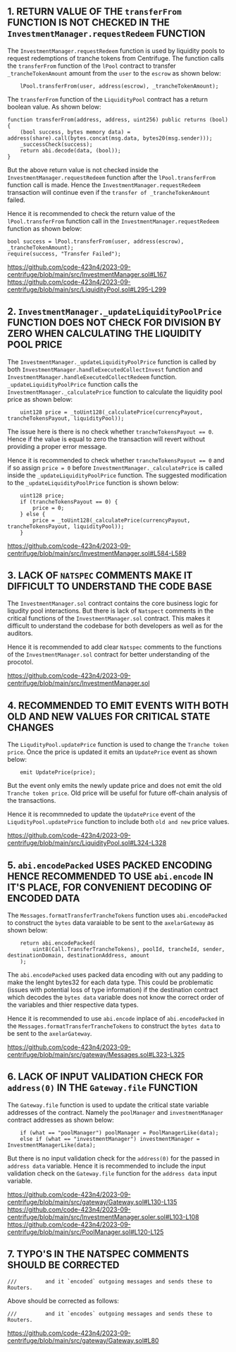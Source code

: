 ## 1. RETURN VALUE OF THE `transferFrom` FUNCTION IS NOT CHECKED IN THE `InvestmentManager.requestRedeem` FUNCTION

The `InvestmentManager.requestRedeem` function is used by liquidity pools to request redemptions of tranche tokens from Centrifuge. The function calls the `transferFrom` function of the `lPool` contract to transfer `_trancheTokenAmount` amount from the `user` to the `escrow` as shown below:

        lPool.transferFrom(user, address(escrow), _trancheTokenAmount);

The `transferFrom` function of the `LiquidityPool` contract has a return boolean value. As shown below:

    function transferFrom(address, address, uint256) public returns (bool) {
        (bool success, bytes memory data) = address(share).call(bytes.concat(msg.data, bytes20(msg.sender)));
        _successCheck(success);
        return abi.decode(data, (bool));
    }

But the above return value is not checked inside the `InvestmentManager.requestRedeem` function after the `lPool.transferFrom` function call is made. Hence the `InvestmentManager.requestRedeem` transaction will continue even if the `transfer of _trancheTokenAmount` failed. 

Hence it is recommended to check the return value of the `lPool.transferFrom` function call in the `InvestmentManager.requestRedeem` function as shown below:

    bool success = lPool.transferFrom(user, address(escrow), _trancheTokenAmount);
    require(success, "Transfer Failed");

https://github.com/code-423n4/2023-09-centrifuge/blob/main/src/InvestmentManager.sol#L167
https://github.com/code-423n4/2023-09-centrifuge/blob/main/src/LiquidityPool.sol#L295-L299

## 2. `InvestmentManager._updateLiquidityPoolPrice` FUNCTION DOES NOT CHECK FOR DIVISION BY ZERO WHEN CALCULATING THE LIQUIDITY POOL PRICE

The `InvestmentManager._updateLiquidityPoolPrice` function is called by both `InvestmentManager.handleExecutedCollectInvest` function and `InvestmentManager.handleExecutedCollectRedeem` function. `_updateLiquidityPoolPrice` function calls the `InvestmentManager._calculatePrice` function to calculate the liquidity pool price as shown below:

        uint128 price = _toUint128(_calculatePrice(currencyPayout, trancheTokensPayout, liquidityPool));

The issue here is there is no check whether `trancheTokensPayout == 0`. Hence if the value is equal to zero the transaction will revert without providing a proper error message.

Hence it is recommended to check whether `trancheTokensPayout == 0` and if so assign `price = 0` before `InvestmentManager._calculatePrice` is called inside the `_updateLiquidityPoolPrice` function. The suggested modification to the `_updateLiquidityPoolPrice` function is shown below:

        uint128 price;
        if (trancheTokensPayout == 0) {
            price = 0;
        } else {
            price = _toUint128(_calculatePrice(currencyPayout, trancheTokensPayout, liquidityPool));
        }

https://github.com/code-423n4/2023-09-centrifuge/blob/main/src/InvestmentManager.sol#L584-L589

## 3. LACK OF `NATSPEC` COMMENTS MAKE IT DIFFICULT TO UNDERSTAND THE CODE BASE

The `InvestmentManager.sol` contract contains the core business logic for liqudity pool interactions. But there is lack of `Natspect` comments in the critical functions of the `InvestmentManager.sol` contract. This makes it difficult to understand the codebase for both developers as well as for the auditors.

Hence it is recommended to add clear `Natspec` comments to the functions of the `InvestmentManager.sol` contract for better understanding of the procotol.

https://github.com/code-423n4/2023-09-centrifuge/blob/main/src/InvestmentManager.sol

## 4. RECOMMENDED TO EMIT EVENTS WITH BOTH OLD AND NEW VALUES FOR CRITICAL STATE CHANGES

The `LiqudityPool.updatePrice` function is used to change the `Tranche token price`. Once the price is updated it emits an `UpdatePrice` event as shown below:

        emit UpdatePrice(price);

But the event only emits the newly update price and does not emit the old `Tranche token price`. Old price will be useful for future off-chain analysis of the transactions.

Hence it is recommneded to update the `UpdatePrice` event of the `LiqudityPool.updatePrice` function to include both `old and new` price values.

https://github.com/code-423n4/2023-09-centrifuge/blob/main/src/LiquidityPool.sol#L324-L328

## 5. `abi.encodePacked` USES PACKED ENCODING HENCE RECOMMENDED TO USE `abi.encode` IN IT'S PLACE, FOR CONVENIENT DECODING OF ENCODED DATA

The `Messages.formatTransferTrancheTokens` function uses `abi.encodePacked` to construct the `bytes` data varaiable to be sent to the `axelarGateway` as shown below:

        return abi.encodePacked(
            uint8(Call.TransferTrancheTokens), poolId, trancheId, sender, destinationDomain, destinationAddress, amount
        );

The `abi.encodePacked` uses packed data encoding with out any padding to make the lenght bytes32 for each data type. This could be problematic (issues with potential loss of type information) if the destination contract which decodes the `bytes data` variable does not know the correct order of the variables and thier respective data types.

Hence it is recommended to use `abi.encode` inplace of `abi.encodePacked` in the `Messages.formatTransferTrancheTokens` to construct the `bytes data` to be sent to the `axelarGateway`.

https://github.com/code-423n4/2023-09-centrifuge/blob/main/src/gateway/Messages.sol#L323-L325

## 6. LACK OF INPUT VALIDATION CHECK FOR `address(0)` IN THE `Gateway.file` FUNCTION

The `Gateway.file` function is used to update the critical state variable addresses of the contract. Namely the `poolManager` and `investmentManager` contract addresses as shown below:

        if (what == "poolManager") poolManager = PoolManagerLike(data);
        else if (what == "investmentManager") investmentManager = InvestmentManagerLike(data);

But there is no input validation check for the `address(0)` for the passed in `address data` variable. Hence it is recommended to include the input validation check on the `Gateway.file` function for the `address data` input variable.

https://github.com/code-423n4/2023-09-centrifuge/blob/main/src/gateway/Gateway.sol#L130-L135
https://github.com/code-423n4/2023-09-centrifuge/blob/main/src/InvestmentManager.soler.sol#L103-L108
https://github.com/code-423n4/2023-09-centrifuge/blob/main/src/PoolManager.sol#L120-L125

## 7. TYPO'S IN THE NATSPEC COMMENTS SHOULD BE CORRECTED

```solidity
///         and it `encoded` outgoing messages and sends these to Routers.
```

Above should be corrected as follows:

```solidity
///         and it `encodes` outgoing messages and sends these to Routers.
```

https://github.com/code-423n4/2023-09-centrifuge/blob/main/src/gateway/Gateway.sol#L80